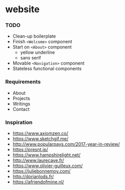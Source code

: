 # website

### TODO
+ Clean-up boilerplate
+ Finish `<Welcome>` component
+ Start on `<About>` component
  + yellow underline
  + sans serif
+ Movable `<Navigation>` component
+ Stateless functional components

### Requirements
+ About
+ Projects
+ Writings
+ Contact

### Inspiration
+ https://www.axiomzen.co/
+ https://www.sketchgif.me/
+ http://www.popularpays.com/2017-year-in-review/
+ https://presnt.jp/
+ https://www.hampshirelight.net/
+ http://www.laurecaye.fr/
+ https://www.olivier-guilleux.com/
+ https://juliebonnemoy.com/
+ http://dorianlods.fr/
+ https://afriendofmine.nl/
